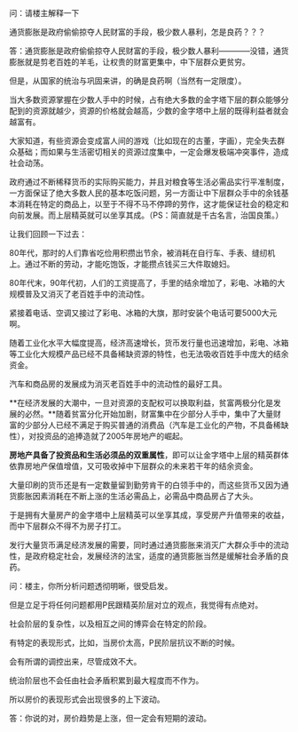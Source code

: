 问：请楼主解释一下

通货膨胀是政府偷偷掠夺人民财富的手段，极少数人暴利，怎是良药？？？

答：通货膨胀是政府偷偷掠夺人民财富的手段，极少数人暴利————没错，通货膨胀就是剪老百姓的羊毛，让权贵的财富更集中，中下层群众更贫穷。

但是，从国家的统治与巩固来讲，的确是良药啊（当然有一定限度）。

当大多数资源掌握在少数人手中的时候，占有绝大多数的金字塔下层的群众能够分配到的资源就越少，资源的价格就会越高，少数的金字塔中上层的既得利益者就会越富有。

大家知道，有些资源会变成富人间的游戏（比如现在的古董，字画），完全失去群众基础；而如果与生活密切相关的资源过度集中，一定会爆发极端冲突事件，造成社会动荡。

政府通过不断稀释货币的实际购买能力，并且对粮食等生活必需品实行平准制度，一方面保证了绝大多数人民的基本吃饭问题，另一方面让中下层群众手中的余钱基本消耗在特定的商品上，以至于不得不马不停蹄的劳作，这才能保证社会的稳定和向前发展。而上层精英就可以坐享其成。（PS：简直就是千古名言，治国良策。）

让我们回顾一下过去：

80年代，那时的人们靠省吃俭用积攒出节余，被消耗在自行车、手表、缝纫机上。通过不断的劳动，才能吃饱饭，才能攒点钱买三大件取媳妇。

80年代末，90年代初，人们的工资提高了，手里的结余增加了，彩电、冰箱的大规模普及又消灭了老百姓手中的流动性。

紧接着电话、空调又接过了彩电、冰箱的大旗，那时安装个电话可要5000大元啊。

随着工业化水平大幅度提高，经济高速增长，货币发行量也迅速增加，彩电、冰箱等工业化大规模产品已经不具备稀缺资源的特性，也无法吸收百姓手中庞大的结余资金。

汽车和商品房的发展成为消灭老百姓手中的流动性的最好工具。

**在经济发展的大潮中，一旦对资源的支配权可以换取利益，贫富两极分化是发展的必然。**随着贫富分化开始加剧，财富集中在少部分人手中，集中了大量财富的少部分人已经不满足于购买普通的消费品（汽车是工业化的产物，不具备稀缺性），对投资品的追捧造就了2005年房地产的崛起。

**房地产具备了投资品和生活必须品的双重属性**，即可以让金字塔中上层的精英群体依靠房地产保值增值，又可吸收掉中下层群众的未来若干年的结余资金。

大量印刷的货币还是有一定数量留到勤劳肯干的白领手中的，而这些货币又因为通货膨胀因素消耗在不断上涨的生活必需品上，必需品中商品房占了大头。

于是拥有大量房产的金字塔中上层精英可以坐享其成，享受房产升值带来的收益，而中下层群众不得不为房子打工。

发行大量货币满足经济发展的需要，同时通过通货膨胀来消灭广大群众手中的流动性，是政府稳定社会，发展经济的法宝，适度的通货膨胀当然是缓解社会矛盾的良药。

问：楼主，你所分析问题透彻明晰，很受启发。

但是立足于将任何问题都用P民跟精英阶层对立的观点，我觉得有点绝对。

社会阶层的复杂性，以及相互之间的博弈会在特定的阶段。

有特定的表现形式，比如，当房价太高，P民阶层抗议不断的时候。

会有所谓的调控出来，尽管成效不大。

统治阶层也不会任由社会矛盾积累到最大程度而不作为。

所以房价的表现形式会出现很多的上下波动。

答：你说的对，房价趋势是上涨，但一定会有短期的波动。